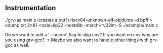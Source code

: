 ## Instrumentation
./grv-as main.s (creates a.out?)
riscv64-unknown-elf-objdump -d bpff > odump.txt 2>&1 -mabi=ilp32 -nostdlib -march=rv32im -S ./example/main.c

Do we want to add a '--nocov' flag to skip cov? If you want no cov why are you using grv-gcc? -> Maybe we also want to handle other things with grv-gcc as well.
